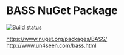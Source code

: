 # BASS NuGet Package
[![Build status](https://ci.appveyor.com/api/projects/status/usj7tiye18900w8a/branch/master?svg=true)](https://ci.appveyor.com/project/kusma/bass-nuget/branch/master)

https://www.nuget.org/packages/BASS/
http://www.un4seen.com/bass.html
